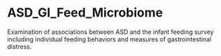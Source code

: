 # ASD_GI_Feed_Microbiome
Examination of associations between ASD and the infant feeding survey including individual feeding behaviors and measures of gastrointestinal distress.
